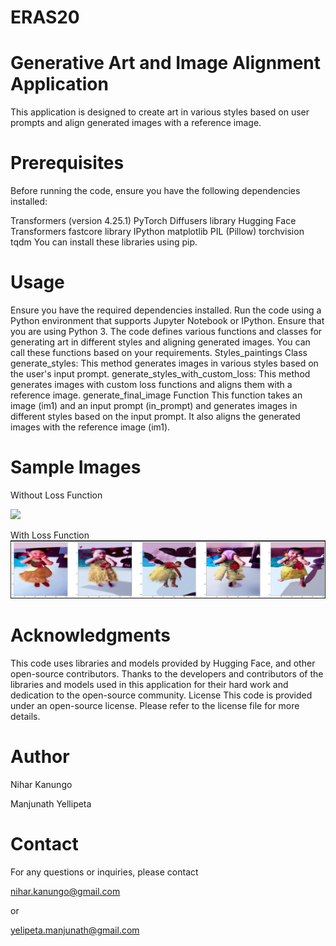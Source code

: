 # ERAS20


# Generative Art and Image Alignment Application

This application is designed to create art in various styles based on user prompts and align generated images with a reference image.

# Prerequisites
Before running the code, ensure you have the following dependencies installed:

Transformers (version 4.25.1)
PyTorch
Diffusers library
Hugging Face Transformers
fastcore library
IPython
matplotlib
PIL (Pillow)
torchvision
tqdm
You can install these libraries using pip.

# Usage
Ensure you have the required dependencies installed.
Run the code using a Python environment that supports Jupyter Notebook or IPython. Ensure that you are using Python 3.
The code defines various functions and classes for generating art in different styles and aligning generated images. You can call these functions based on your requirements.
Styles_paintings Class
generate_styles: This method generates images in various styles based on the user's input prompt.
generate_styles_with_custom_loss: This method generates images with custom loss functions and aligns them with a reference image.
generate_final_image Function
This function takes an image (im1) and an input prompt (in_prompt) and generates images in different styles based on the input prompt. It also aligns the generated images with the reference image (im1).


# Sample Images

Without Loss Function

![]('/images/ss1.jpg')


With Loss Function
![](images/ss2.jpg)

# Acknowledgments
This code uses libraries and models provided by Hugging Face, and other open-source contributors.
Thanks to the developers and contributors of the libraries and models used in this application for their hard work and dedication to the open-source community.
License
This code is provided under an open-source license. Please refer to the license file for more details.

# Author

Nihar Kanungo

Manjunath Yellipeta

# Contact

For any questions or inquiries, please contact 

nihar.kanungo@gmail.com 

or 

yelipeta.manjunath@gmail.com

